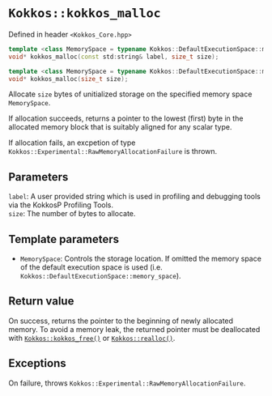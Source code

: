 # `Kokkos::kokkos_malloc`

Defined in header `<Kokkos_Core.hpp>`

```c++
template <class MemorySpace = typename Kokkos::DefaultExecutionSpace::memory_space>
void* kokkos_malloc(const std:string& label, size_t size);
```

```c++
template <class MemorySpace = typename Kokkos::DefaultExecutionSpace::memory_space>
void* kokkos_malloc(size_t size);
```

Allocate `size` bytes of unitialized storage on the specified memory space `MemorySpace`.

If allocation succeeds, returns a pointer to the lowest (first) byte in the allocated memory block that is suitably aligned for any scalar type.

If allocation fails, an excpetion of type `Kokkos::Experimental::RawMemoryAllocationFailure` is thrown.

## Parameters

`label`: A user provided string which is used in profiling and debugging tools via the KokkosP Profiling Tools.  
`size`: The number of bytes to allocate.

## Template parameters

* `MemorySpace`:  Controls the storage location. If omitted the memory space of the default execution space is used (i.e. `Kokkos::DefaultExecutionSpace::memory_space`).

## Return value

On success, returns the pointer to the beginning of newly allocated memory.
To avoid a memory leak, the returned pointer must be deallocated with [`Kokkos::kokkos_free()`](Kokkos%3A%3Akokkos_free) or [`Kokkos::realloc()`](Kokkos%3A%3Akokkos_realloc).

## Exceptions

On failure, throws `Kokkos::Experimental::RawMemoryAllocationFailure`.
